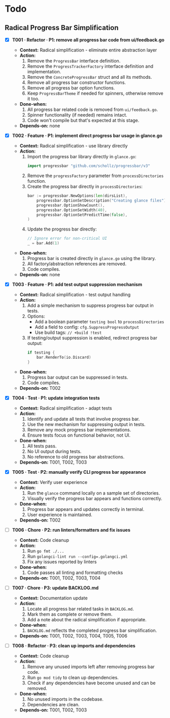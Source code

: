 # Todo

## Radical Progress Bar Simplification

- [x] **T001 · Refactor · P1: remove all progress bar code from ui/feedback.go**
    - **Context:** Radical simplification - eliminate entire abstraction layer
    - **Action:**
        1. Remove the `ProgressBar` interface definition.
        2. Remove the `ProgressTrackerFactory` interface definition and implementation.
        3. Remove the `ConcreteProgressBar` struct and all its methods.
        4. Remove all progress bar constructor functions.
        5. Remove all progress bar option functions.
        6. Keep `ProgressBarTheme` if needed for spinners, otherwise remove it too.
    - **Done‑when:**
        1. All progress bar related code is removed from `ui/feedback.go`.
        2. Spinner functionality (if needed) remains intact.
        3. Code won't compile but that's expected at this stage.
    - **Depends‑on:** none

- [x] **T002 · Feature · P1: implement direct progress bar usage in glance.go**
    - **Context:** Radical simplification - use library directly
    - **Action:**
        1. Import the progress bar library directly in `glance.go`:
           ```go
           import progressbar "github.com/schollz/progressbar/v3"
           ```
        2. Remove the `progressFactory` parameter from `processDirectories` function.
        3. Create the progress bar directly in `processDirectories`:
           ```go
           bar := progressbar.NewOptions(len(dirsList),
               progressbar.OptionSetDescription("Creating glance files"),
               progressbar.OptionShowCount(),
               progressbar.OptionSetWidth(40),
               progressbar.OptionSetPredictTime(false),
           )
           ```
        4. Update the progress bar directly:
           ```go
           // Ignore error for non-critical UI
           _ = bar.Add(1)
           ```
    - **Done‑when:**
        1. Progress bar is created directly in `glance.go` using the library.
        2. All factory/abstraction references are removed.
        3. Code compiles.
    - **Depends‑on:** none

- [x] **T003 · Feature · P1: add test output suppression mechanism**
    - **Context:** Radical simplification - test output handling
    - **Action:**
        1. Add a simple mechanism to suppress progress bar output in tests.
        2. Options:
           - Add a boolean parameter `testing bool` to `processDirectories`
           - Add a field to config: `cfg.SuppressProgressOutput`
           - Use build tags: `// +build !test`
        3. If testing/output suppression is enabled, redirect progress bar output:
           ```go
           if testing {
               bar.RenderTo(io.Discard)
           }
           ```
    - **Done‑when:**
        1. Progress bar output can be suppressed in tests.
        2. Code compiles.
    - **Depends‑on:** T002

- [x] **T004 · Test · P1: update integration tests**
    - **Context:** Radical simplification - adapt tests
    - **Action:**
        1. Identify and update all tests that involve progress bar.
        2. Use the new mechanism for suppressing output in tests.
        3. Remove any mock progress bar implementations.
        4. Ensure tests focus on functional behavior, not UI.
    - **Done‑when:**
        1. All tests pass.
        2. No UI output during tests.
        3. No reference to old progress bar abstractions.
    - **Depends‑on:** T001, T002, T003

- [x] **T005 · Test · P2: manually verify CLI progress bar appearance**
    - **Context:** Verify user experience
    - **Action:**
        1. Run the `glance` command locally on a sample set of directories.
        2. Visually verify the progress bar appears and functions correctly.
    - **Done‑when:**
        1. Progress bar appears and updates correctly in terminal.
        2. User experience is maintained.
    - **Depends‑on:** T002

- [ ] **T006 · Chore · P2: run linters/formatters and fix issues**
    - **Context:** Code cleanup
    - **Action:**
        1. Run `go fmt ./...`
        2. Run `golangci-lint run --config=.golangci.yml`
        3. Fix any issues reported by linters
    - **Done‑when:**
        1. Code passes all linting and formatting checks
    - **Depends‑on:** T001, T002, T003, T004

- [ ] **T007 · Chore · P3: update BACKLOG.md**
    - **Context:** Documentation update
    - **Action:**
        1. Locate all progress bar related tasks in `BACKLOG.md`.
        2. Mark them as complete or remove them.
        3. Add a note about the radical simplification if appropriate.
    - **Done‑when:**
        1. `BACKLOG.md` reflects the completed progress bar simplification.
    - **Depends‑on:** T001, T002, T003, T004, T005, T006

- [ ] **T008 · Refactor · P3: clean up imports and dependencies**
    - **Context:** Code cleanup
    - **Action:**
        1. Remove any unused imports left after removing progress bar code.
        2. Run `go mod tidy` to clean up dependencies.
        3. Check if any dependencies have become unused and can be removed.
    - **Done‑when:**
        1. No unused imports in the codebase.
        2. Dependencies are clean.
    - **Depends‑on:** T001, T002, T003
